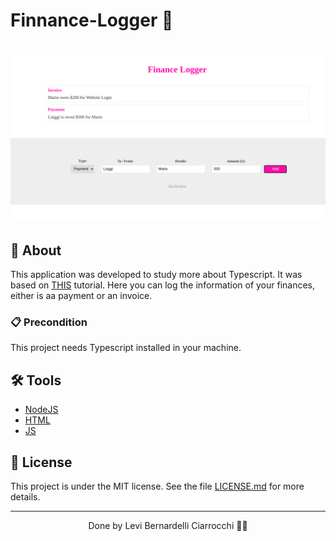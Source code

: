 # Finnance-Logger 💸

<h1>
  <img 
    src="public/img/img.png"
  />
</h1>

## 🚀 About

This application was developed to study more about Typescript. It was based on [THIS](https://www.youtube.com/playlist?list=PL4cUxeGkcC9gUgr39Q_yD6v-bSyMwKPUI) tutorial. Here you can log the information of your finances, either is aa payment or an invoice.

### 📋 Precondition

This project needs Typescript installed in your machine.

## 🛠️ Tools

- [NodeJS](https://nodejs.org)
- [HTML](https://html5.org/)
- [JS](https://js.org/)

## 📝 License

This project is under the MIT license. See the file [LICENSE.md](LICENSE) for more details.

---

<p align="center">Done by Levi Bernardelli Ciarrocchi ✌🏼</p>
